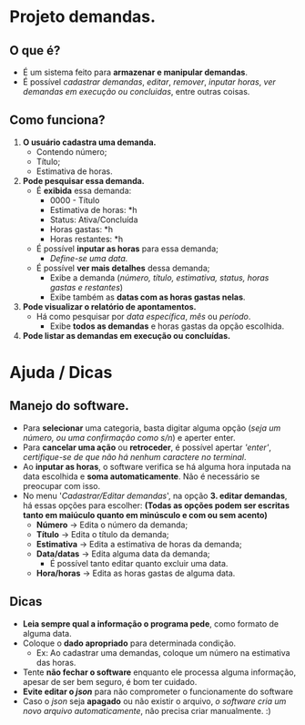 # Projeto demandas.

## O que é?

  - É um sistema feito para **armazenar e manipular demandas**.
  - É possível _cadastrar demandas_, _editar_, _remover_, _inputar horas_, _ver demandas em execução ou concluidas_, entre outras coisas.

## Como funciona?

  1. **O usuário cadastra uma demanda.**
      - Contendo número;
      - Título;
      - Estimativa de horas.
  2. **Pode pesquisar essa demanda.**
      - É **exibida** essa demanda:
          - 0000 - Título  
          - Estimativa de horas: *h
          - Status: Ativa/Concluída
          - Horas gastas: *h
          - Horas restantes: *h
      - É possível **inputar as horas** para essa demanda;
          - *Define-se uma data.*
      - É possível **ver mais detalhes** dessa demanda;
          - Exibe a demanda (*número, título, estimativa, status, horas gastas e restantes*)
          - Exibe também as **datas com as horas gastas nelas**.
  3. **Pode visualizar o relatório de apontamentos.**
      - Há como pesquisar por *data específica*, *mês* ou *período*.
          - Exibe **todos as demandas** e horas gastas da opção escolhida.
  4. **Pode listar as demandas em execução ou concluídas.**

# Ajuda / Dicas

## Manejo do software.
  
  - Para **selecionar** uma categoria, basta digitar alguma opção (*seja um número, ou uma confirmação como s/n*) e aperter enter.
  - Para **cancelar uma ação** ou **retroceder**, é possível apertar *'enter'*, *certifique-se de que não há nenhum caractere no terminal*.
  - Ao **inputar as horas**, o software verifica se há alguma hora inputada na data escolhida e **soma automaticamente**. Não é necessário se preocupar com isso.
  - No menu '*Cadastrar/Editar demandas*', na opção **3. editar demandas**, há essas opções para escolher: **(Todas as opções podem ser escritas tanto em maiúculo quanto em minúsculo e com ou sem acento)**
      - **Número** -> Edita o número da demanda;
      - **Título** -> Edita o título da demanda;
      - **Estimativa** -> Edita a estimativa de horas da demanda;
      - **Data/datas** -> Edita alguma data da demanda;
          - É possível tanto editar quanto excluir uma data.
      - **Hora/horas** -> Edita as horas gastas de alguma data.
## Dicas
  - **Leia sempre qual a informação o programa pede**, como formato de alguma data.
  - Coloque o **dado apropriado** para determinada condição.
      - Ex: Ao cadastrar uma demandas, coloque um número na estimativa das horas.
  - Tente **não fechar o software** enquanto ele processa alguma informação, apesar de ser bem seguro, é bom ter cuidado.
  - **Evite editar o _json_** para não comprometer o funcionamente do software
  - Caso o _json_ seja **apagado** ou não existir o arquivo, _o software cria um novo arquivo automaticamente_, não precisa criar manualmente. :)